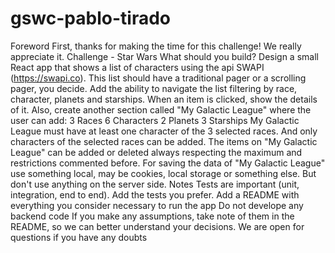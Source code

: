 # gswc-pablo-tirado

Foreword
First, thanks for making the time for this challenge! We really appreciate it.
Challenge - Star Wars
What should you build?
Design a small React app that shows a list of characters using the api SWAPI (https://swapi.co). This list should have a traditional pager or a scrolling pager, you decide. Add the ability to navigate the list filtering by race, character, planets and starships. When an item is clicked, show the details of it.
Also, create another section called "My Galactic League" where the user can add:
3 Races
6 Characters
2 Planets
3 Starships
My Galactic League must have at least one character of the 3 selected races. And only characters of the selected races can be added.
The items on "My Galactic League" can be added or deleted always respecting the maximum and restrictions commented before.
For saving the data of "My Galactic League" use something local, may be cookies, local storage or something else. But don't use anything on the server side.
Notes
Tests are important (unit, integration, end to end). Add the tests you prefer.
Add a README with everything you consider necessary to run the app
Do not develope any backend code
If you make any assumptions, take note of them in the README, so we can better understand your decisions.
We are open for questions if you have any doubts

